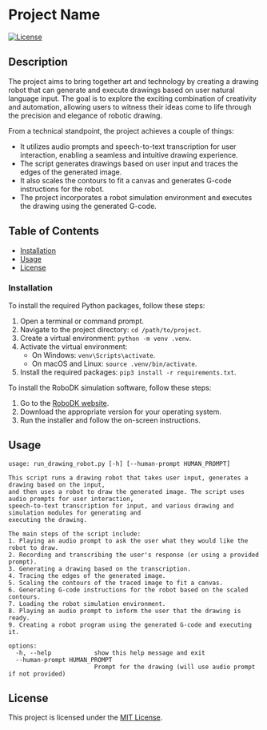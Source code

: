 # Project Name

[![License](https://img.shields.io/badge/license-MIT-blue.svg)](LICENSE)

## Description

The project aims to bring together art and technology by creating a drawing robot that can generate and execute drawings based on user natural language input. The goal is to explore the exciting combination of creativity and automation, allowing users to witness their ideas come to life through the precision and elegance of robotic drawing.

From a technical standpoint, the project achieves a couple of things:
- It utilizes audio prompts and speech-to-text transcription for user interaction, enabling a seamless and intuitive drawing experience. 
- The script generates drawings based on user input and traces the edges of the generated image. 
- It also scales the contours to fit a canvas and generates G-code instructions for the robot. 
- The project incorporates a robot simulation environment and executes the drawing using the generated G-code.

## Table of Contents

- [Installation](#installation)
- [Usage](#usage)
- [License](#license)


### Installation

To install the required Python packages, follow these steps:

1. Open a terminal or command prompt.
2. Navigate to the project directory: `cd /path/to/project`.
3. Create a virtual environment: `python -m venv .venv`.
4. Activate the virtual environment:
    - On Windows: `venv\Scripts\activate`.
    - On macOS and Linux: `source .venv/bin/activate`.
5. Install the required packages: `pip3 install -r requirements.txt`.

To install the RoboDK simulation software, follow these steps:

1. Go to the [RoboDK website](https://robodk.com/).
2. Download the appropriate version for your operating system.
3. Run the installer and follow the on-screen instructions.

## Usage

```
usage: run_drawing_robot.py [-h] [--human-prompt HUMAN_PROMPT]

This script runs a drawing robot that takes user input, generates a drawing based on the input,
and then uses a robot to draw the generated image. The script uses audio prompts for user interaction,
speech-to-text transcription for input, and various drawing and simulation modules for generating and
executing the drawing.

The main steps of the script include:
1. Playing an audio prompt to ask the user what they would like the robot to draw.
2. Recording and transcribing the user's response (or using a provided prompt).
3. Generating a drawing based on the transcription.
4. Tracing the edges of the generated image.
5. Scaling the contours of the traced image to fit a canvas.
6. Generating G-code instructions for the robot based on the scaled contours.
7. Loading the robot simulation environment.
8. Playing an audio prompt to inform the user that the drawing is ready.
9. Creating a robot program using the generated G-code and executing it.

options:
  -h, --help            show this help message and exit
  --human-prompt HUMAN_PROMPT
                        Prompt for the drawing (will use audio prompt if not provided)
```

## License

This project is licensed under the [MIT License](LICENSE).

